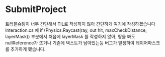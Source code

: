 # SubmitProject
 트러블슈팅이 너무 간단해서 TIL로 작성하지 않아 간단하게 여기에 작성하겠습니다
Interaction.cs 에 if (Physics.Raycast(ray, out hit, maxCheckDistance, layerMask)) 부분에서
처음에 layerMask 를 작성하지 않아, 땅을 봐도 nullReference가 뜨거나 기존에 텍스트가 남아있는등 버그가 발생하여
레이어마스크를 추가하게 됐습니다.
